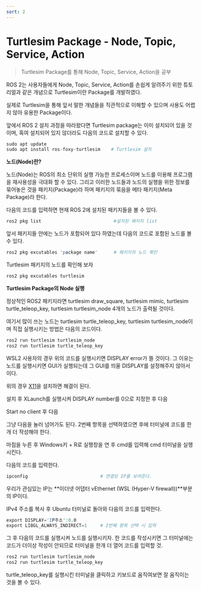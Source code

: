 ```yaml
---
sort: 2
---
```


# Turtlesim Package - Node, Topic, Service, Action

> Turtlesim Package를 통해 Node, Topic, Service, Action을 공부

ROS 2는 사용자들에게 Node, Topic, Service, Action를 손쉽게 알려주기 위한 튜토리얼과 같은 개념으로 Turtlesim이란 Package를 개발하였다. 

실제로 Turtlesim을 통해 앞서 말한 개념들을 직관적으로 이해할 수 있으며 사용도 어렵지 않아 유용한 Package이다.

앞에서 ROS 2 설치 과정을 따라왔다면 Turtlesim package는 이미 설치되어 있을 것이며, 혹여 설치되어 있지 않더라도 다음의 코드로 설치할 수 있다.

```s
sudo apt update
sudo apt install ros-foxy-turtlesim    # Turtlesim 설치
```

**노드(Node)란?**

노드(Node)는 ROS의 최소 단위의 실행 가능한 프로세스이며 노드를 이용해 프로그램을 재사용성을 극대화 할 수 있다. 그리고 이러한 노드들과 노드의 실행을 위한 정보를 묶어놓은 것을 패키지(Package)라 하며 패키지의 묶음을 메타 패키지(Meta Package)라 한다.

다음의 코드를 입력하면 현재 ROS 2에 설치된 패키지들을 볼 수 있다.

```s
ros2 pkg list                           #설치된 패키지 list
```
앞서 패키지들 안에는 노드가 포함되어 있다 하였는데 다음의 코드로 포함된 노드를 볼 수 있다.

```s
ros2 pkg excutables 'package name'      # 패키지의 노드 확인
```
Turtlesim 패키지의 노드를 확인해 보자

```s
ros2 pkg excutables turtlesim
```

**Turtlesim Package의 Node 실행**

정상적인 ROS2 패키지라면 turtlesim draw_square, turtlesim mimic, turtlesim turtle_teleop_key, turtlesim turtlesim_node 4개의 노드가 출력될 것이다.

여기서 많이 쓰는 노드는 turtlesim turtle_teleop_key, turtlesim turtlesim_node이며 직접 실행시키는 방법은 다음의 코드이다.

```s
ros2 run turtlesim turtlesim_node   
ros2 run turtlesim turtle_teleop_key
```

WSL2 사용자의 경우 위의 코드를 실행시키면 DISPLAY error가 뜰 것이다. 그 이유는 노드를 실행시키면 GUI가 실행되는데 그 GUI를 띄울 DISPLAY를 설정해주지 않아서 이다. 

위의 경우 [X11](https://sourceforge.net/projects/xming/)을 설치하면 해결이 된다. 

설치 후 XLaunch를 실행시켜 DISPLAY number를 0으로 지정한 후 다음

Start no client 후 다음

그냥 다음을 눌러 넘어가도 된다. 2번째 항목을 선택하였으면 후에 터미널에 코드를 한개 더 작성해야 한다.

마침을 누른 후 Windows키 + R로  실행창을 연 후 cmd를 입력해 cmd 터미널을 실행시킨다.

다음의 코드를 입력한다.

```s
ipconfig                           # 연결된 IP를 보여준다. 
```
우리가 관심있는 IP는 **이더넷 어댑터 vEthernet (WSL (Hyper-V firewall))**부분의 IP이다.

IPv4 주소를 복사 후 Ubuntu 터미널로 돌아와 다음의 코드를 입력한다.

```s
export DISPLAY='IP주소':0.0
export LIBGL_ALWAYS_INDIRECT=1     # 2번째 항목 선택 시 입력
```

그 후 다음의 코드를 실행시켜 노드를 실행시키자. 한 코드를 작성시키면 그 터미널에는 코드가 더이상 작성이 안되므로 터미널을 한개 더 열어 코드를 입력할 것.

```s
ros2 run turtlesim turtlesim_node
ros2 run turtlesim turtle_teleop_key
```
turtle_teleop_key를 실행시킨 터미널을 클릭하고 키보드로 움직여보면 잘 움직이는 것을 볼 수 있다.



